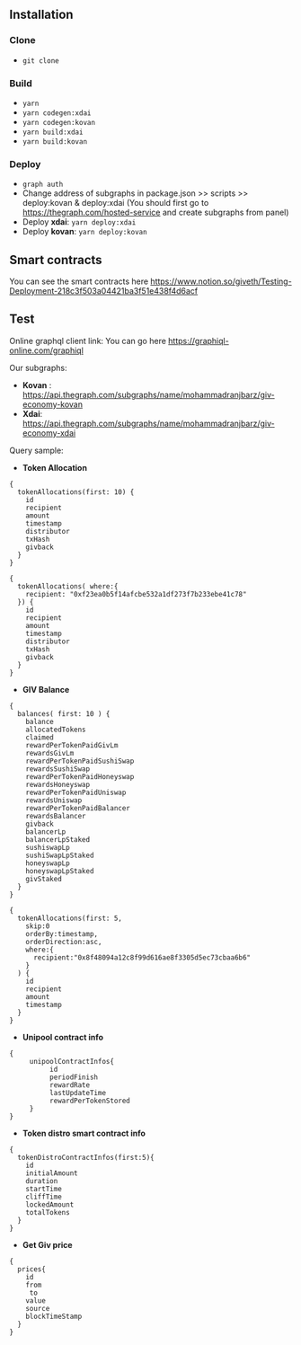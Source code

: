 ## Installation
### Clone
* `git clone `

### Build
* `yarn`
* `yarn codegen:xdai`
* `yarn codegen:kovan`
* `yarn build:xdai`
* `yarn build:kovan`

### Deploy
* `graph auth`
* Change address of subgraphs in package.json >> scripts >> deploy:kovan & deploy:xdai 
(You should first go to https://thegraph.com/hosted-service and create subgraphs from panel)
* Deploy **xdai**: `yarn deploy:xdai`
* Deploy **kovan**: `yarn deploy:kovan`

## Smart contracts
You can see the smart contracts here
https://www.notion.so/giveth/Testing-Deployment-218c3f503a04421ba3f51e438f4d6acf

## Test
Online graphql client link: You can go here https://graphiql-online.com/graphiql

Our subgraphs: 
* **Kovan** : https://api.thegraph.com/subgraphs/name/mohammadranjbarz/giv-economy-kovan
* **Xdai**: https://api.thegraph.com/subgraphs/name/mohammadranjbarz/giv-economy-xdai


Query sample:

* **Token Allocation**
```
{
  tokenAllocations(first: 10) {
    id
    recipient
    amount
    timestamp
    distributor
    txHash
    givback
  }
}
```

```
{
  tokenAllocations( where:{
    recipient: "0xf23ea0b5f14afcbe532a1df273f7b233ebe41c78"
  }) {
    id
    recipient
    amount
    timestamp
    distributor
    txHash
    givback
  }
}
```

* **GIV Balance**

```
{
  balances( first: 10 ) {
    balance
    allocatedTokens
    claimed
    rewardPerTokenPaidGivLm
    rewardsGivLm
    rewardPerTokenPaidSushiSwap
    rewardsSushiSwap
    rewardPerTokenPaidHoneyswap
    rewardsHoneyswap
    rewardPerTokenPaidUniswap
    rewardsUniswap
    rewardPerTokenPaidBalancer
    rewardsBalancer
    givback
    balancerLp
    balancerLpStaked
    sushiswapLp
    sushiSwapLpStaked
    honeyswapLp 
    honeyswapLpStaked 
    givStaked
  }
}
```

```
{
  tokenAllocations(first: 5,
    skip:0
    orderBy:timestamp,
    orderDirection:asc,
    where:{
      recipient:"0x8f48094a12c8f99d616ae8f3305d5ec73cbaa6b6"
    }
  ) {
    id
    recipient
    amount
    timestamp
  }
}
```

* **Unipool contract info**

```
{
     unipoolContractInfos{
          id
          periodFinish
          rewardRate
          lastUpdateTime
          rewardPerTokenStored
     }
}

```

* **Token distro smart contract info**
```
{
  tokenDistroContractInfos(first:5){
    id
    initialAmount
    duration
    startTime
    cliffTime
    lockedAmount
    totalTokens
  }
}
```

* **Get Giv price**
```
{
  prices{
    id
    from
     to
    value
    source
    blockTimeStamp
  }
}
```
